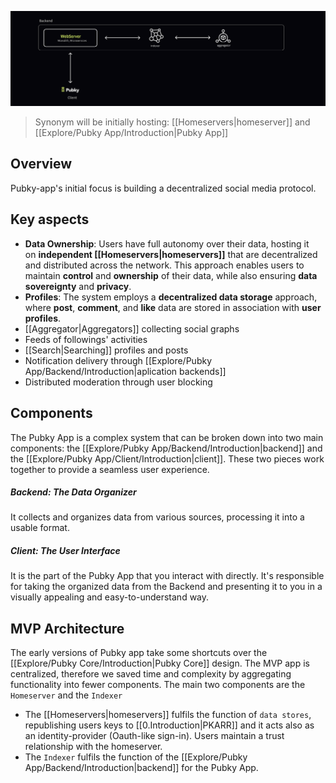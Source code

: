 ![pubkey-app](Explore/images/pubky-app.png)

> Synonym will be initially hosting: [[Homeservers|homeserver]] and [[Explore/Pubky App/Introduction|Pubky App]]

## Overview

Pubky-app's initial focus is building a decentralized social media protocol.

## Key aspects

- **Data Ownership**: Users have full autonomy over their data, hosting it on **independent [[Homeservers|homeservers]]** that are decentralized and distributed across the network. This approach enables users to maintain **control** and **ownership** of their data, while also ensuring **data sovereignty** and **privacy**. 
- **Profiles**: The system employs a **decentralized data storage** approach, where **post**, **comment**, and **like** data are stored in association with **user profiles**.
- [[Aggregator|Aggregators]] collecting social graphs
- Feeds of followings' activities
- [[Search|Searching]] profiles and posts
- Notification delivery through [[Explore/Pubky App/Backend/Introduction|aplication backends]] 
- Distributed moderation through user blocking

## Components

The Pubky App is a complex system that can be broken down into two main components: the [[Explore/Pubky App/Backend/Introduction|backend]] and the [[Explore/Pubky App/Client/Introduction|client]]. These two pieces work together to provide a seamless user experience.

##### Backend: The Data Organizer

It collects and organizes data from various sources, processing it into a usable format.

##### Client: The User Interface

It is the part of the Pubky App that you interact with directly. It's responsible for taking the organized data from the Backend and presenting it to you in a visually appealing and easy-to-understand way.

## MVP Architecture

The early versions of Pubky app take some shortcuts over the [[Explore/Pubky Core/Introduction|Pubky Core]] design. The MVP app is centralized, therefore we saved time and complexity by aggregating functionality into fewer components. The main two components are the `Homeserver` and the `Indexer`

- The [[Homeservers|homeservers]] fulfils the function of `data stores`, republishing users keys to [[0.Introduction|PKARR]] and it acts also as an identity-provider (Oauth-like sign-in). Users maintain a trust relationship with the homeserver.
- The `Indexer` fulfils the function of the [[Explore/Pubky App/Backend/Introduction|backend]] for the Pubky App. 
